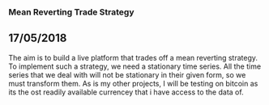 ### Mean Reverting Trade Strategy

## 17/05/2018
The aim is to build a live platform that trades off a mean reverting strategy. To implement such a strategy, we need a stationary time series. All the time series that we deal
with will not be stationary in their given form, so we must transform them. As is my other projects, I will be testing on bitcoin as its the ost readily available currencey that i have access to the data of. 
